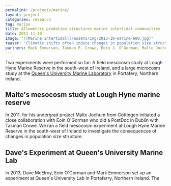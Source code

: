 ```yaml
---
permalink: /projects/marine/
layout: project
categories: research
tag: marine
title: Allometric predation structures marine intertidal communities
date: 2011-11-30
image: "![Marine intertidal](/assets/img/2013-10-marine-600.jpg)"
teaser: "Climatic shifts often induce changes in population size structure, particularly at the top of the food web. In a series of experiments we induced systematic changes in the population structure of the shore crab *Carcinus maenas*, a common top level predator in intertidal communities. This triggered responses throughout the entire community, reaching down to the algal primary productivity."
partners: Mark Emmerson, Tasman P. Crowe, Eoin J. O'Gorman, Malte Jochum, Dave McElroy
---
```


Two experiments were performed so far: A field mesocosm study at Lough Hyne Marine Reserve in the south-west of Ireland, and a large microcosm study at the [Queen's University Marine Laboratory](https://www.facebook.com/queensmarinelab) in Portafery, Northern Ireland. 

<!-- more -->

## Malte's mesocosm study at Lough Hyne marine reserve

In 2011, for his undergrad project Malte Jochum from Göttingen initiated a close collaboration with Eoin O'Gorman who did a PostDoc in Dublin with Tasman Crowe. We ran a field mesocosm experiment at Lough Hyne Marine Reserve in the south-west of Ireland to investigate the consequences of changes in population size structure. 

## Dave's Experiment at Queen's University Marine Lab

In 2013, Dave McElroy, Eoin O'Gorman and Mark Emmerson set up an experiment at Queen's University Lab in Portaferry, Northern Ireland. The 